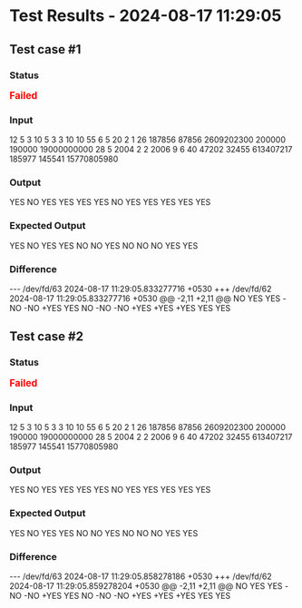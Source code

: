 # Test Results - 2024-08-17 11:29:05
## Test case #1

### Status
<span style="color:red; font-weight:bold; font-size:larger;">Failed</span>

### Input
12
5 3 10
5 3 3
10 10 55
6 5 20
2 1 26
187856 87856 2609202300
200000 190000 19000000000
28 5 2004
2 2 2006
9 6 40
47202 32455 613407217
185977 145541 15770805980


### Output
YES
NO
YES
YES
YES
YES
NO
YES
YES
YES
YES
YES

### Expected Output
YES
NO
YES
YES
NO
NO
YES
NO
NO
NO
YES
YES

### Difference
--- /dev/fd/63	2024-08-17 11:29:05.833277716 +0530
+++ /dev/fd/62	2024-08-17 11:29:05.833277716 +0530
@@ -2,11 +2,11 @@
 NO
 YES
 YES
-NO
-NO
+YES
 YES
 NO
-NO
-NO
+YES
+YES
+YES
 YES
 YES

## Test case #2

### Status
<span style="color:red; font-weight:bold; font-size:larger;">Failed</span>

### Input
12
5 3 10
5 3 3
10 10 55
6 5 20
2 1 26
187856 87856 2609202300
200000 190000 19000000000
28 5 2004
2 2 2006
9 6 40
47202 32455 613407217
185977 145541 15770805980


### Output
YES
NO
YES
YES
YES
YES
NO
YES
YES
YES
YES
YES

### Expected Output
YES
NO
YES
YES
NO
NO
YES
NO
NO
NO
YES
YES

### Difference
--- /dev/fd/63	2024-08-17 11:29:05.858278186 +0530
+++ /dev/fd/62	2024-08-17 11:29:05.859278204 +0530
@@ -2,11 +2,11 @@
 NO
 YES
 YES
-NO
-NO
+YES
 YES
 NO
-NO
-NO
+YES
+YES
+YES
 YES
 YES

